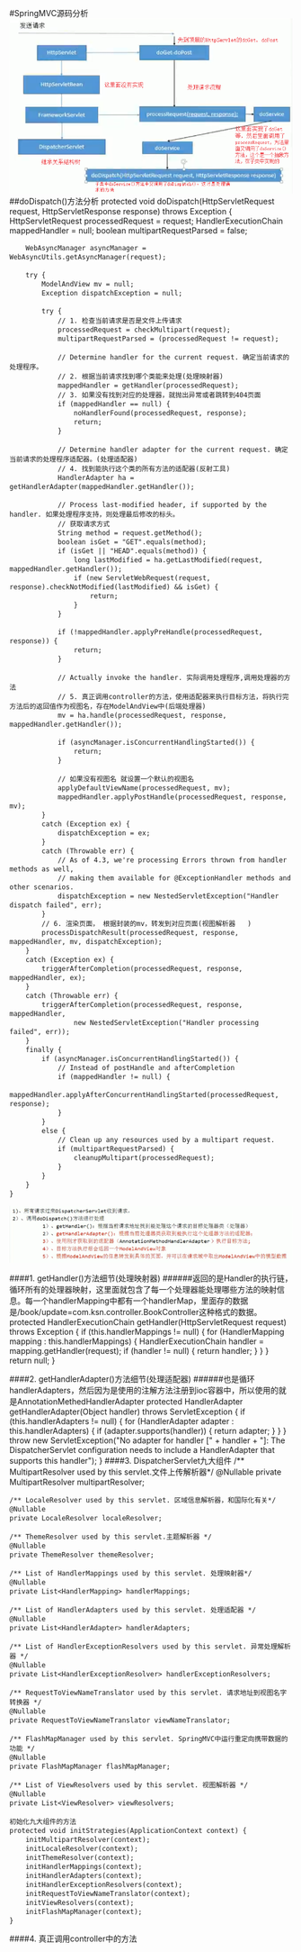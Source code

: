 #SpringMVC源码分析
![](./img/1.png)
##doDispatch()方法分析
	protected void doDispatch(HttpServletRequest request, HttpServletResponse response) throws Exception {
		HttpServletRequest processedRequest = request;
		HandlerExecutionChain mappedHandler = null;
		boolean multipartRequestParsed = false;

		WebAsyncManager asyncManager = WebAsyncUtils.getAsyncManager(request);

		try {
			ModelAndView mv = null;
			Exception dispatchException = null;

			try {
				// 1. 检查当前请求是否是文件上传请求
				processedRequest = checkMultipart(request);
				multipartRequestParsed = (processedRequest != request);

				// Determine handler for the current request. 确定当前请求的处理程序。
				// 2. 根据当前请求找到哪个类能来处理(处理映射器)
				mappedHandler = getHandler(processedRequest);
				// 3. 如果没有找到对应的处理器，就抛出异常或者跳转到404页面
				if (mappedHandler == null) {
					noHandlerFound(processedRequest, response);
					return;
				}

				// Determine handler adapter for the current request. 确定当前请求的处理程序适配器。(处理适配器)
				// 4. 找到能执行这个类的所有方法的适配器(反射工具)
				HandlerAdapter ha = getHandlerAdapter(mappedHandler.getHandler());

				// Process last-modified header, if supported by the handler. 如果处理程序支持，则处理最后修改的标头。
				// 获取请求方式
				String method = request.getMethod();
				boolean isGet = "GET".equals(method);
				if (isGet || "HEAD".equals(method)) {
					long lastModified = ha.getLastModified(request, mappedHandler.getHandler());
					if (new ServletWebRequest(request, response).checkNotModified(lastModified) && isGet) {
						return;
					}
				}

				if (!mappedHandler.applyPreHandle(processedRequest, response)) {
					return;
				}

				// Actually invoke the handler. 实际调用处理程序,调用处理器的方法
				// 5. 真正调用controller的方法，使用适配器来执行目标方法，将执行完方法后的返回值作为视图名，存在ModelAndView中(后端处理器)
				mv = ha.handle(processedRequest, response, mappedHandler.getHandler());

				if (asyncManager.isConcurrentHandlingStarted()) {
					return;
				}

				// 如果没有视图名 就设置一个默认的视图名
				applyDefaultViewName(processedRequest, mv);
				mappedHandler.applyPostHandle(processedRequest, response, mv);
			}
			catch (Exception ex) {
				dispatchException = ex;
			}
			catch (Throwable err) {
				// As of 4.3, we're processing Errors thrown from handler methods as well,
				// making them available for @ExceptionHandler methods and other scenarios.
				dispatchException = new NestedServletException("Handler dispatch failed", err);
			}
			// 6. 渲染页面， 根据封装的mv，转发到对应页面(视图解析器	)
			processDispatchResult(processedRequest, response, mappedHandler, mv, dispatchException);
		}
		catch (Exception ex) {
			triggerAfterCompletion(processedRequest, response, mappedHandler, ex);
		}
		catch (Throwable err) {
			triggerAfterCompletion(processedRequest, response, mappedHandler,
					new NestedServletException("Handler processing failed", err));
		}
		finally {
			if (asyncManager.isConcurrentHandlingStarted()) {
				// Instead of postHandle and afterCompletion
				if (mappedHandler != null) {
					mappedHandler.applyAfterConcurrentHandlingStarted(processedRequest, response);
				}
			}
			else {
				// Clean up any resources used by a multipart request.
				if (multipartRequestParsed) {
					cleanupMultipart(processedRequest);
				}
			}
		}
	}
![](./img/2.png)

####1. getHandler()方法细节(处理映射器)
######返回的是Handler的执行链，循环所有的处理器映射，这里面就包含了每一个处理器能处理哪些方法的映射信息。每一个handlerMapping中都有一个handlerMap，里面存的数据是/book/update=com.ksn.controller.BookController这种格式的数据。 
	protected HandlerExecutionChain getHandler(HttpServletRequest request) throws Exception {
		if (this.handlerMappings != null) {
			for (HandlerMapping mapping : this.handlerMappings) {
				HandlerExecutionChain handler = mapping.getHandler(request);
				if (handler != null) {
					return handler;
				}
			}
		}
		return null;
	}
	
####2. getHandlerAdapter()方法细节(处理适配器)
######也是循环handlerAdapters，然后因为是使用的注解方法注册到ioc容器中，所以使用的就是AnnotationMethedHandlerAdapter
	protected HandlerAdapter getHandlerAdapter(Object handler) throws ServletException {
		if (this.handlerAdapters != null) {
			for (HandlerAdapter adapter : this.handlerAdapters) {
				if (adapter.supports(handler)) {
					return adapter;
				}
			}
		}
		throw new ServletException("No adapter for handler [" + handler +
				"]: The DispatcherServlet configuration needs to include a HandlerAdapter that supports this handler");
	}
####3. DispatcherServlet九大组件
	/** MultipartResolver used by this servlet.文件上传解析器*/
	@Nullable
	private MultipartResolver multipartResolver;

	/** LocaleResolver used by this servlet. 区域信息解析器，和国际化有关*/
	@Nullable
	private LocaleResolver localeResolver;

	/** ThemeResolver used by this servlet.主题解析器 */
	@Nullable
	private ThemeResolver themeResolver;

	/** List of HandlerMappings used by this servlet. 处理映射器*/
	@Nullable
	private List<HandlerMapping> handlerMappings;

	/** List of HandlerAdapters used by this servlet. 处理适配器 */
	@Nullable
	private List<HandlerAdapter> handlerAdapters;

	/** List of HandlerExceptionResolvers used by this servlet. 异常处理解析器 */
	@Nullable
	private List<HandlerExceptionResolver> handlerExceptionResolvers;

	/** RequestToViewNameTranslator used by this servlet. 请求地址到视图名字转换器 */
	@Nullable
	private RequestToViewNameTranslator viewNameTranslator;

	/** FlashMapManager used by this servlet. SpringMVC中运行重定向携带数据的功能 */
	@Nullable
	private FlashMapManager flashMapManager;

	/** List of ViewResolvers used by this servlet. 视图解析器 */
	@Nullable
	private List<ViewResolver> viewResolvers;

	初始化九大组件的方法
	protected void initStrategies(ApplicationContext context) {
		initMultipartResolver(context);
		initLocaleResolver(context);
		initThemeResolver(context);
		initHandlerMappings(context);
		initHandlerAdapters(context);
		initHandlerExceptionResolvers(context);
		initRequestToViewNameTranslator(context);
		initViewResolvers(context);
		initFlashMapManager(context);
	}
####4. 真正调用controller中的方法